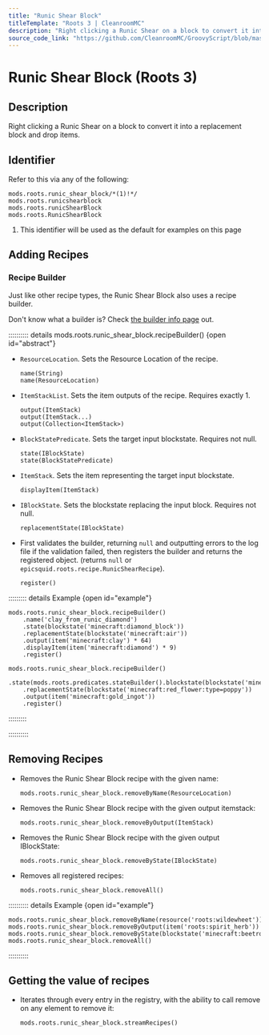 ```yaml
---
title: "Runic Shear Block"
titleTemplate: "Roots 3 | CleanroomMC"
description: "Right clicking a Runic Shear on a block to convert it into a replacement block and drop items."
source_code_link: "https://github.com/CleanroomMC/GroovyScript/blob/master/src/main/java/com/cleanroommc/groovyscript/compat/mods/roots/RunicShearBlock.java"
---
```


# Runic Shear Block (Roots 3)

## Description

Right clicking a Runic Shear on a block to convert it into a replacement block and drop items.

## Identifier

Refer to this via any of the following:

```groovy:no-line-numbers {1}
mods.roots.runic_shear_block/*(1)!*/
mods.roots.runicshearblock
mods.roots.runicShearBlock
mods.roots.RunicShearBlock
```

1. This identifier will be used as the default for examples on this page

## Adding Recipes

### Recipe Builder

Just like other recipe types, the Runic Shear Block also uses a recipe builder.

Don't know what a builder is? Check [the builder info page](../../../groovy/builder.md) out.

:::::::::: details mods.roots.runic_shear_block.recipeBuilder() {open id="abstract"}
- `ResourceLocation`. Sets the Resource Location of the recipe.

    ```groovy:no-line-numbers
    name(String)
    name(ResourceLocation)
    ```

- `ItemStackList`. Sets the item outputs of the recipe. Requires exactly 1.

    ```groovy:no-line-numbers
    output(ItemStack)
    output(ItemStack...)
    output(Collection<ItemStack>)
    ```

- `BlockStatePredicate`. Sets the target input blockstate. Requires not null.

    ```groovy:no-line-numbers
    state(IBlockState)
    state(BlockStatePredicate)
    ```

- `ItemStack`. Sets the item representing the target input blockstate.

    ```groovy:no-line-numbers
    displayItem(ItemStack)
    ```

- `IBlockState`. Sets the blockstate replacing the input block. Requires not null.

    ```groovy:no-line-numbers
    replacementState(IBlockState)
    ```

- First validates the builder, returning `null` and outputting errors to the log file if the validation failed, then registers the builder and returns the registered object. (returns `null` or `epicsquid.roots.recipe.RunicShearRecipe`).

    ```groovy:no-line-numbers
    register()
    ```

::::::::: details Example {open id="example"}
```groovy:no-line-numbers
mods.roots.runic_shear_block.recipeBuilder()
    .name('clay_from_runic_diamond')
    .state(blockstate('minecraft:diamond_block'))
    .replacementState(blockstate('minecraft:air'))
    .output(item('minecraft:clay') * 64)
    .displayItem(item('minecraft:diamond') * 9)
    .register()

mods.roots.runic_shear_block.recipeBuilder()
    .state(mods.roots.predicates.stateBuilder().blockstate(blockstate('minecraft:yellow_flower:type=dandelion')).properties('type').register())
    .replacementState(blockstate('minecraft:red_flower:type=poppy'))
    .output(item('minecraft:gold_ingot'))
    .register()
```

:::::::::

::::::::::

## Removing Recipes

- Removes the Runic Shear Block recipe with the given name:

    ```groovy:no-line-numbers
    mods.roots.runic_shear_block.removeByName(ResourceLocation)
    ```

- Removes the Runic Shear Block recipe with the given output itemstack:

    ```groovy:no-line-numbers
    mods.roots.runic_shear_block.removeByOutput(ItemStack)
    ```

- Removes the Runic Shear Block recipe with the given output IBlockState:

    ```groovy:no-line-numbers
    mods.roots.runic_shear_block.removeByState(IBlockState)
    ```

- Removes all registered recipes:

    ```groovy:no-line-numbers
    mods.roots.runic_shear_block.removeAll()
    ```

:::::::::: details Example {open id="example"}
```groovy:no-line-numbers
mods.roots.runic_shear_block.removeByName(resource('roots:wildewheet'))
mods.roots.runic_shear_block.removeByOutput(item('roots:spirit_herb'))
mods.roots.runic_shear_block.removeByState(blockstate('minecraft:beetroots:age=3'))
mods.roots.runic_shear_block.removeAll()
```

::::::::::

## Getting the value of recipes

- Iterates through every entry in the registry, with the ability to call remove on any element to remove it:

    ```groovy:no-line-numbers
    mods.roots.runic_shear_block.streamRecipes()
    ```
